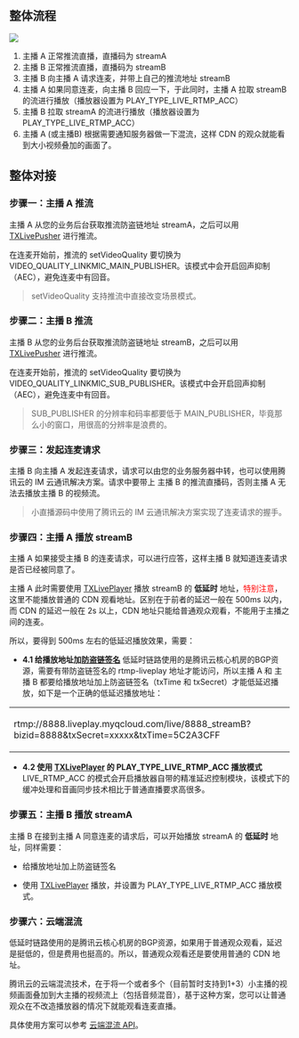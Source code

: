 ﻿## 整体流程
![](//mc.qcloudimg.com/static/img/2bbbdbba7baec530e40e05f15ea52fc0/image.gif)
1. 主播 A 正常推流直播，直播码为 streamA
2. 主播 B 正常推流直播，直播码为 streamB
3. 主播 B 向主播 A 请求连麦，并带上自己的推流地址 streamB
4. 主播 A 如果同意连麦，向主播 B 回应一下，于此同时，主播 A 拉取 streamB 的流进行播放（播放器设置为 PLAY_TYPE_LIVE_RTMP_ACC）
5. 主播 B 拉取 streamA 的流进行播放（播放器设置为 PLAY_TYPE_LIVE_RTMP_ACC）
6. 主播 A (或主播B) 根据需要通知服务器做一下混流，这样 CDN 的观众就能看到大小视频叠加的画面了。

## 整体对接
### 步骤一：主播 A 推流
主播 A 从您的业务后台获取推流防盗链地址 streamA，之后可以用 [TXLivePusher](https://www.qcloud.com/document/product/454/7885) 进行推流。

在连麦开始前，推流的 setVideoQuality 要切换为 VIDEO_QUALITY_LINKMIC_MAIN_PUBLISHER。该模式中会开启回声抑制（AEC），避免连麦中有回音。

> setVideoQuality 支持推流中直接改变场景模式。

### 步骤二：主播 B 推流
主播 B 从您的业务后台获取推流防盗链地址 streamB，之后可以用 [TXLivePusher](https://www.qcloud.com/document/product/454/7885) 进行推流。

在连麦开始前，推流的 setVideoQuality 要切换为 VIDEO_QUALITY_LINKMIC_SUB_PUBLISHER。该模式中会开启回声抑制（AEC），避免连麦中有回音。

> SUB_PUBLISHER 的分辨率和码率都要低于 MAIN_PUBLISHER，毕竟那么小的窗口，用很高的分辨率是浪费的。

### 步骤三：发起连麦请求
主播 B 向主播 A 发起连麦请求，请求可以由您的业务服务器中转，也可以使用腾讯云的 IM 云通讯解决方案。请求中要带上 主播 B 的推流直播码，否则主播 A 无法去播放主播 B 的视频流。

> 小直播源码中使用了腾讯云的  IM 云通讯解决方案实现了连麦请求的握手。

### 步骤四：主播 A 播放 streamB
主播 A 如果接受主播 B 的连麦请求，可以进行应答，这样主播 B 就知道连麦请求是否已经被同意了。

主播 A 此时需要使用 [TXLivePlayer](https://www.qcloud.com/document/product/454/7886) 播放 streamB 的 **低延时** 地址，<font color='red'>特别注意</font>，这里不能播放普通的 CDN 观看地址。区别在于前者的延迟一般在 500ms 以内，而 CDN 的延迟一般在 2s 以上，CDN 地址只能给普通观众观看，不能用于主播之间的连麦。

所以，要得到 500ms 左右的低延迟播放效果，需要：

- **4.1 给播放地址加[防盗链签名](https://www.qcloud.com/document/product/454/9875)**
低延时链路使用的是腾讯云核心机房的BGP资源，需要有带防盗链签名的 rtmp-liveplay 地址才能访问，所以主播 A 和 主播 B 都要给播放地址加上防盗链签名（txTime 和 txSecret）才能低延迟播放，如下是一个正确的低延迟播放地址：
<table><tbody valign="middle"><tr><td height='80px'>rtmp://8888.liveplay.myqcloud.com/live/8888_streamB?bizid=8888&txSecret=xxxxx&txTime=5C2A3CFF</td></tr></tbody></table>

- **4.2 使用  [TXLivePlayer](https://www.qcloud.com/document/product/454/7886) 的 PLAY_TYPE_LIVE_RTMP_ACC 播放模式**
LIVE_RTMP_ACC 的模式会开启播放器自带的精准延迟控制模块，该模式下的缓冲处理和音画同步技术相比于普通直播要求高很多。

### 步骤五：主播 B 播放 streamA
主播 B 在接到主播 A 同意连麦的请求后，可以开始播放 streamA 的 **低延时** 地址，同样需要：
- 给播放地址加上防盗链签名

- 使用  [TXLivePlayer](https://www.qcloud.com/document/product/454/7886) 播放，并设置为 PLAY_TYPE_LIVE_RTMP_ACC 播放模式。

### 步骤六：云端混流
低延时链路使用的是腾讯云核心机房的BGP资源，如果用于普通观众观看，延迟是挺低的，但是费用也挺高的。所以，普通观众观看还是要使用普通的 CDN 地址。

腾讯云的云端混流技术，在于将一个或者多个（目前暂时支持到1+3）小主播的视频画面叠加到大主播的视频流上（包括音频混音），基于这种方案，您可以让普通观众在不改造播放器的情况下就能观看连麦直播。

具体使用方案可以参考 [云端混流 API](https://www.qcloud.com/document/product/454/9859)。
